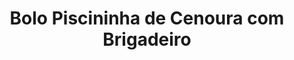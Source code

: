 ---
title: Bolo Piscininha de Cenoura com Brigadeiro
description: 
category: Bolos
subcategory: Piscininha
flavor: Cenoura com Brigadeiro
price: 35
---